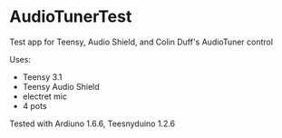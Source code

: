 # AudioTunerTest
Test app for Teensy, Audio Shield, and Colin Duff's AudioTuner control

Uses:
- Teensy 3.1
- Teensy Audio Shield
- electret mic
- 4 pots

Tested with Ardiuno 1.6.6, Teesnyduino 1.2.6
